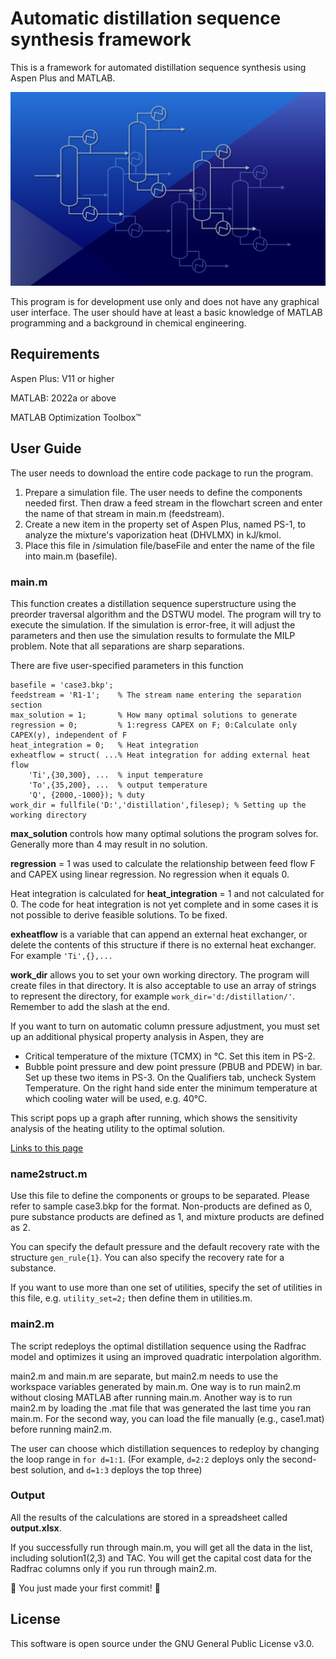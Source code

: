 # Automatic distillation sequence synthesis framework

This is a framework for automated distillation sequence synthesis using Aspen Plus and MATLAB.

<img src="https://github.com/abcdvvvv/Automatic-distillation-sequence-synthesis-framework/blob/master/images/github2.png" width="600">

This program is for development use only and does not have any graphical user interface. The user should have at least a basic knowledge of MATLAB programming and a background in chemical engineering.

## Requirements

Aspen Plus: V11 or higher

MATLAB: 2022a or above

MATLAB Optimization Toolbox™

## User Guide

The user needs to download the entire code package to run the program.

1. Prepare a simulation file. The user needs to define the components needed first. Then draw a feed stream in the flowchart screen and enter the name of that stream in main.m (feedstream).
2. Create a new item in the property set of Aspen Plus, named PS-1, to analyze the mixture's vaporization heat (DHVLMX) in kJ/kmol.
3. Place this file in /simulation file/baseFile and enter the name of the file into main.m (basefile).

### main.m

This function creates a distillation sequence superstructure using the preorder traversal algorithm and the DSTWU model. The program will try to execute the simulation. If the simulation is error-free, it will adjust the parameters and then use the simulation results to formulate the MILP problem. Note that all separations are sharp separations.

There are five user-specified parameters in this function
```
basefile = 'case3.bkp';
feedstream = 'R1-1';    % The stream name entering the separation section
max_solution = 1;       % How many optimal solutions to generate
regression = 0;         % 1:regress CAPEX on F; 0:Calculate only CAPEX(y), independent of F
heat_integration = 0;   % Heat integration
exheatflow = struct( ...% Heat integration for adding external heat flow
    'Ti',{30,300}, ...  % input temperature
    'To',{35,200}, ...  % output temperature
    'Q', {2000,-1000}); % duty
work_dir = fullfile('D:','distillation',filesep); % Setting up the working directory
```
**max_solution** controls how many optimal solutions the program solves for. Generally more than 4 may result in no solution.

**regression** = 1 was used to calculate the relationship between feed flow F and CAPEX using linear regression. No regression when it equals 0.

Heat integration is calculated for **heat_integration** = 1 and not calculated for 0. The code for heat integration is not yet complete and in some cases it is not possible to derive feasible solutions. To be fixed.

**exheatflow** is a variable that can append an external heat exchanger, or delete the contents of this structure if there is no external heat exchanger. For example `'Ti',{},...`

**work_dir** allows you to set your own working directory. The program will create files in that directory. It is also acceptable to use an array of strings to represent the directory, for example `work_dir='d:/distillation/'`. Remember to add the slash at the end.

If you want to turn on automatic column pressure adjustment, you must set up an additional physical property analysis in Aspen, they are

- Critical temperature of the mixture (TCMX) in °C. Set this item in PS-2.
- Bubble point pressure and dew point pressure (PBUB and PDEW) in bar. Set up these two items in PS-3. On the Qualifiers tab, uncheck System Temperature. On the right hand side enter the minimum temperature at which cooling water will be used, e.g. 40°C.

This script pops up a graph after running, which shows the sensitivity analysis of the heating utility to the optimal solution.

[Links to this page](https://github.com/abcdvvvv/Automatic-distillation-sequence-synthesis-framework)

### name2struct.m

Use this file to define the components or groups to be separated. Please refer to sample case3.bkp for the format. Non-products are defined as 0, pure substance products are defined as 1, and mixture products are defined as 2.

You can specify the default pressure and the default recovery rate with the structure `gen_rule{1}`. You can also specify the recovery rate for a substance.

If you want to use more than one set of utilities, specify the set of utilities in this file, e.g. `utility_set=2;` then define them in utilities.m. 

### main2.m

The script redeploys the optimal distillation sequence using the Radfrac model and optimizes it using an improved quadratic interpolation algorithm.

main2.m and main.m are separate, but main2.m needs to use the workspace variables generated by main.m. One way is to run main2.m without closing MATLAB after running main.m. Another way is to run main2.m by loading the .mat file that was generated the last time you ran main.m. For the second way, you can load the file manually (e.g., case1.mat) before running main2.m.

The user can choose which distillation sequences to redeploy by changing the loop range in `for d=1:1`. (For example, `d=2:2` deploys only the second-best solution, and `d=1:3` deploys the top three)

### Output

All the results of the calculations are stored in a spreadsheet called **output.xlsx**.

If you successfully run through main.m, you will get all the data in the list, including solution1(2,3) and TAC. You will get the capital cost data for the Radfrac columns only if you run through main2.m.

:tada: You just made your first commit! :tada:

## License

This software is open source under the GNU General Public License v3.0.
